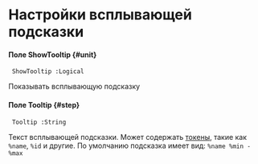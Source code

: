 ﻿# Настройки всплывающей подсказки

#### Поле ShowTooltip {#unit}
     ShowTooltip :Logical
Показывать всплывающую подсказку

#### Поле Tooltip {#step}
     Tooltip :String
Текст всплывающей подсказки. Может содержать [токены](https://jscharting.com/documentation/#node=Tutorials.tokenReference), такие как `%name`, `%id` и другие.
По умолчанию подсказка имеет вид: `%name %min - %max`